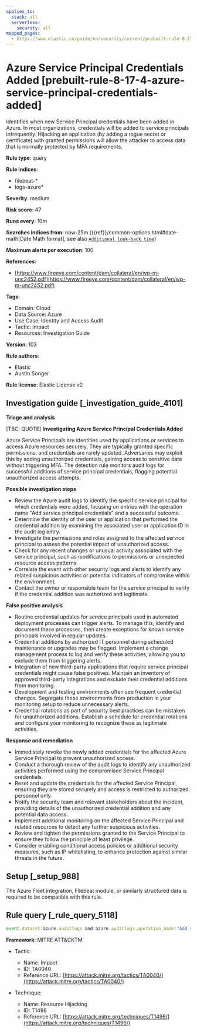 ```yaml
---
applies_to:
  stack: all
  serverless:
    security: all
mapped_pages:
  - https://www.elastic.co/guide/en/security/current/prebuilt-rule-8-17-4-azure-service-principal-credentials-added.html
---
```


# Azure Service Principal Credentials Added [prebuilt-rule-8-17-4-azure-service-principal-credentials-added]

Identifies when new Service Principal credentials have been added in Azure. In most organizations, credentials will be added to service principals infrequently. Hijacking an application (by adding a rogue secret or certificate) with granted permissions will allow the attacker to access data that is normally protected by MFA requirements.

**Rule type**: query

**Rule indices**:

* filebeat-*
* logs-azure*

**Severity**: medium

**Risk score**: 47

**Runs every**: 10m

**Searches indices from**: now-25m ({{ref}}/common-options.html#date-math[Date Math format], see also [`Additional look-back time`](docs-content://solutions/security/detect-and-alert/create-detection-rule.md#rule-schedule))

**Maximum alerts per execution**: 100

**References**:

* [https://www.fireeye.com/content/dam/collateral/en/wp-m-unc2452.pdf](https://www.fireeye.com/content/dam/collateral/en/wp-m-unc2452.pdf)

**Tags**:

* Domain: Cloud
* Data Source: Azure
* Use Case: Identity and Access Audit
* Tactic: Impact
* Resources: Investigation Guide

**Version**: 103

**Rule authors**:

* Elastic
* Austin Songer

**Rule license**: Elastic License v2

## Investigation guide [_investigation_guide_4101]

**Triage and analysis**

[TBC: QUOTE]
**Investigating Azure Service Principal Credentials Added**

Azure Service Principals are identities used by applications or services to access Azure resources securely. They are typically granted specific permissions, and credentials are rarely updated. Adversaries may exploit this by adding unauthorized credentials, gaining access to sensitive data without triggering MFA. The detection rule monitors audit logs for successful additions of service principal credentials, flagging potential unauthorized access attempts.

**Possible investigation steps**

* Review the Azure audit logs to identify the specific service principal for which credentials were added, focusing on entries with the operation name "Add service principal credentials" and a successful outcome.
* Determine the identity of the user or application that performed the credential addition by examining the associated user or application ID in the audit log entry.
* Investigate the permissions and roles assigned to the affected service principal to assess the potential impact of unauthorized access.
* Check for any recent changes or unusual activity associated with the service principal, such as modifications to permissions or unexpected resource access patterns.
* Correlate the event with other security logs and alerts to identify any related suspicious activities or potential indicators of compromise within the environment.
* Contact the owner or responsible team for the service principal to verify if the credential addition was authorized and legitimate.

**False positive analysis**

* Routine credential updates for service principals used in automated deployment processes can trigger alerts. To manage this, identify and document these processes, then create exceptions for known service principals involved in regular updates.
* Credential additions by authorized IT personnel during scheduled maintenance or upgrades may be flagged. Implement a change management process to log and verify these activities, allowing you to exclude them from triggering alerts.
* Integration of new third-party applications that require service principal credentials might cause false positives. Maintain an inventory of approved third-party integrations and exclude their credential additions from monitoring.
* Development and testing environments often see frequent credential changes. Segregate these environments from production in your monitoring setup to reduce unnecessary alerts.
* Credential rotations as part of security best practices can be mistaken for unauthorized additions. Establish a schedule for credential rotations and configure your monitoring to recognize these as legitimate activities.

**Response and remediation**

* Immediately revoke the newly added credentials for the affected Azure Service Principal to prevent unauthorized access.
* Conduct a thorough review of the audit logs to identify any unauthorized activities performed using the compromised Service Principal credentials.
* Reset and update the credentials for the affected Service Principal, ensuring they are stored securely and access is restricted to authorized personnel only.
* Notify the security team and relevant stakeholders about the incident, providing details of the unauthorized credential addition and any potential data access.
* Implement additional monitoring on the affected Service Principal and related resources to detect any further suspicious activities.
* Review and tighten the permissions granted to the Service Principal to ensure they follow the principle of least privilege.
* Consider enabling conditional access policies or additional security measures, such as IP whitelisting, to enhance protection against similar threats in the future.


## Setup [_setup_988]

The Azure Fleet integration, Filebeat module, or similarly structured data is required to be compatible with this rule.


## Rule query [_rule_query_5118]

```js
event.dataset:azure.auditlogs and azure.auditlogs.operation_name:"Add service principal credentials" and event.outcome:(success or Success)
```

**Framework**: MITRE ATT&CKTM

* Tactic:

    * Name: Impact
    * ID: TA0040
    * Reference URL: [https://attack.mitre.org/tactics/TA0040/](https://attack.mitre.org/tactics/TA0040/)

* Technique:

    * Name: Resource Hijacking
    * ID: T1496
    * Reference URL: [https://attack.mitre.org/techniques/T1496/](https://attack.mitre.org/techniques/T1496/)



